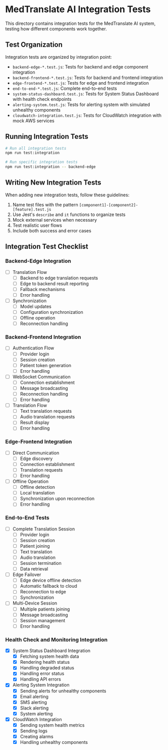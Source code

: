 # MedTranslate AI Integration Tests

This directory contains integration tests for the MedTranslate AI system, testing how different components work together.

## Test Organization

Integration tests are organized by integration point:

- `backend-edge-*.test.js`: Tests for backend and edge component integration
- `backend-frontend-*.test.js`: Tests for backend and frontend integration
- `edge-frontend-*.test.js`: Tests for edge and frontend integration
- `end-to-end-*.test.js`: Complete end-to-end tests
- `system-status-dashboard.test.js`: Tests for System Status Dashboard with health check endpoints
- `alerting-system.test.js`: Tests for alerting system with simulated unhealthy components
- `cloudwatch-integration.test.js`: Tests for CloudWatch integration with mock AWS services

## Running Integration Tests

```bash
# Run all integration tests
npm run test:integration

# Run specific integration tests
npm run test:integration -- backend-edge
```

## Writing New Integration Tests

When adding new integration tests, follow these guidelines:

1. Name test files with the pattern `[component1]-[component2]-[feature].test.js`
2. Use Jest's `describe` and `it` functions to organize tests
3. Mock external services when necessary
4. Test realistic user flows
5. Include both success and error cases

## Integration Test Checklist

### Backend-Edge Integration

- [ ] Translation Flow
  - [ ] Backend to edge translation requests
  - [ ] Edge to backend result reporting
  - [ ] Fallback mechanisms
  - [ ] Error handling

- [ ] Synchronization
  - [ ] Model updates
  - [ ] Configuration synchronization
  - [ ] Offline operation
  - [ ] Reconnection handling

### Backend-Frontend Integration

- [ ] Authentication Flow
  - [ ] Provider login
  - [ ] Session creation
  - [ ] Patient token generation
  - [ ] Error handling

- [ ] WebSocket Communication
  - [ ] Connection establishment
  - [ ] Message broadcasting
  - [ ] Reconnection handling
  - [ ] Error handling

- [ ] Translation Flow
  - [ ] Text translation requests
  - [ ] Audio translation requests
  - [ ] Result display
  - [ ] Error handling

### Edge-Frontend Integration

- [ ] Direct Communication
  - [ ] Edge discovery
  - [ ] Connection establishment
  - [ ] Translation requests
  - [ ] Error handling

- [ ] Offline Operation
  - [ ] Offline detection
  - [ ] Local translation
  - [ ] Synchronization upon reconnection
  - [ ] Error handling

### End-to-End Tests

- [ ] Complete Translation Session
  - [ ] Provider login
  - [ ] Session creation
  - [ ] Patient joining
  - [ ] Text translation
  - [ ] Audio translation
  - [ ] Session termination
  - [ ] Data retrieval

- [ ] Edge Failover
  - [ ] Edge device offline detection
  - [ ] Automatic fallback to cloud
  - [ ] Reconnection to edge
  - [ ] Synchronization

- [ ] Multi-Device Session
  - [ ] Multiple patients joining
  - [ ] Message broadcasting
  - [ ] Session management
  - [ ] Error handling

### Health Check and Monitoring Integration

- [x] System Status Dashboard Integration
  - [x] Fetching system health data
  - [x] Rendering health status
  - [x] Handling degraded status
  - [x] Handling error status
  - [x] Handling API errors

- [x] Alerting System Integration
  - [x] Sending alerts for unhealthy components
  - [x] Email alerting
  - [x] SMS alerting
  - [x] Slack alerting
  - [x] System alerting

- [x] CloudWatch Integration
  - [x] Sending system health metrics
  - [x] Sending logs
  - [x] Creating alarms
  - [x] Handling unhealthy components
